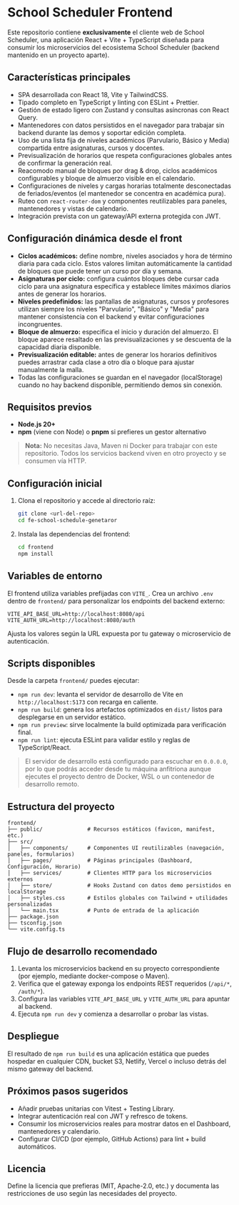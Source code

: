 # School Scheduler Frontend

Este repositorio contiene **exclusivamente** el cliente web de School Scheduler, una aplicación React + Vite + TypeScript diseñada para consumir los microservicios del ecosistema School Scheduler (backend mantenido en un proyecto aparte).

## Características principales

- SPA desarrollada con React 18, Vite y TailwindCSS.
- Tipado completo en TypeScript y linting con ESLint + Prettier.
- Gestión de estado ligero con Zustand y consultas asíncronas con React Query.
- Mantenedores con datos persistidos en el navegador para trabajar sin backend durante las demos y soportar edición completa.
- Uso de una lista fija de niveles académicos (Parvulario, Básico y Media) compartida entre asignaturas, cursos y docentes.
- Previsualización de horarios que respeta configuraciones globales antes de confirmar la generación real.
- Reacomodo manual de bloques por drag & drop, ciclos académicos configurables y bloque de almuerzo visible en el calendario.
- Configuraciones de niveles y cargas horarias totalmente desconectadas de feriados/eventos (el mantenedor se concentra en académica pura).
- Ruteo con `react-router-dom` y componentes reutilizables para paneles, mantenedores y vistas de calendario.
- Integración prevista con un gateway/API externa protegida con JWT.

## Configuración dinámica desde el front

- **Ciclos académicos:** define nombre, niveles asociados y hora de término diaria para cada ciclo. Estos valores limitan automáticamente la cantidad de bloques que puede tener un curso por día y semana.
- **Asignaturas por ciclo:** configura cuántos bloques debe cursar cada ciclo para una asignatura específica y establece límites máximos diarios antes de generar los horarios.
- **Niveles predefinidos:** las pantallas de asignaturas, cursos y profesores utilizan siempre los niveles "Parvulario", "Básico" y "Media" para mantener consistencia con el backend y evitar configuraciones incongruentes.
- **Bloque de almuerzo:** especifica el inicio y duración del almuerzo. El bloque aparece resaltado en las previsualizaciones y se descuenta de la capacidad diaria disponible.
- **Previsualización editable:** antes de generar los horarios definitivos puedes arrastrar cada clase a otro día o bloque para ajustar manualmente la malla.
- Todas las configuraciones se guardan en el navegador (localStorage) cuando no hay backend disponible, permitiendo demos sin conexión.

## Requisitos previos

- **Node.js 20+**
- **npm** (viene con Node) o **pnpm** si prefieres un gestor alternativo

> **Nota:** No necesitas Java, Maven ni Docker para trabajar con este repositorio. Todos los servicios backend viven en otro proyecto y se consumen vía HTTP.

## Configuración inicial

1. Clona el repositorio y accede al directorio raíz:
   ```bash
   git clone <url-del-repo>
   cd fe-school-schedule-genetaror
   ```
2. Instala las dependencias del frontend:
   ```bash
   cd frontend
   npm install
   ```

## Variables de entorno

El frontend utiliza variables prefijadas con `VITE_`. Crea un archivo `.env` dentro de `frontend/` para personalizar los endpoints del backend externo:

```env
VITE_API_BASE_URL=http://localhost:8080/api
VITE_AUTH_URL=http://localhost:8080/auth
```

Ajusta los valores según la URL expuesta por tu gateway o microservicio de autenticación.

## Scripts disponibles

Desde la carpeta `frontend/` puedes ejecutar:

- `npm run dev`: levanta el servidor de desarrollo de Vite en `http://localhost:5173` con recarga en caliente.
- `npm run build`: genera los artefactos optimizados en `dist/` listos para desplegarse en un servidor estático.
- `npm run preview`: sirve localmente la build optimizada para verificación final.
- `npm run lint`: ejecuta ESLint para validar estilo y reglas de TypeScript/React.

> El servidor de desarrollo está configurado para escuchar en `0.0.0.0`, por lo que podrás acceder desde tu máquina anfitriona
> aunque ejecutes el proyecto dentro de Docker, WSL o un contenedor de desarrollo remoto.

## Estructura del proyecto

```
frontend/
├── public/              # Recursos estáticos (favicon, manifest, etc.)
├── src/
│   ├── components/      # Componentes UI reutilizables (navegación, paneles, formularios)
│   ├── pages/           # Páginas principales (Dashboard, Configuración, Horario)
│   ├── services/        # Clientes HTTP para los microservicios externos
│   ├── store/           # Hooks Zustand con datos demo persistidos en localStorage
│   ├── styles.css       # Estilos globales con Tailwind + utilidades personalizadas
│   └── main.tsx         # Punto de entrada de la aplicación
├── package.json
├── tsconfig.json
└── vite.config.ts
```

## Flujo de desarrollo recomendado

1. Levanta los microservicios backend en su proyecto correspondiente (por ejemplo, mediante docker-compose o Maven).
2. Verifica que el gateway exponga los endpoints REST requeridos (`/api/*`, `/auth/*`).
3. Configura las variables `VITE_API_BASE_URL` y `VITE_AUTH_URL` para apuntar al backend.
4. Ejecuta `npm run dev` y comienza a desarrollar o probar las vistas.

## Despliegue

El resultado de `npm run build` es una aplicación estática que puedes hospedar en cualquier CDN, bucket S3, Netlify, Vercel o incluso detrás del mismo gateway del backend.

## Próximos pasos sugeridos

- Añadir pruebas unitarias con Vitest + Testing Library.
- Integrar autenticación real con JWT y refresco de tokens.
- Consumir los microservicios reales para mostrar datos en el Dashboard, mantenedores y calendario.
- Configurar CI/CD (por ejemplo, GitHub Actions) para lint + build automáticos.

## Licencia

Define la licencia que prefieras (MIT, Apache-2.0, etc.) y documenta las restricciones de uso según las necesidades del proyecto.
